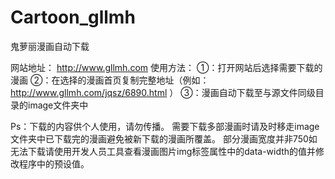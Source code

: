# Cartoon_gllmh
鬼萝丽漫画自动下载

网站地址：
http://www.gllmh.com
使用方法：
①：打开网站后选择需要下载的漫画
②：在选择的漫画首页复制完整地址（例如：http://www.gllmh.com/jqsz/6890.html ）
③：漫画自动下载至与源文件同级目录的image文件夹中

Ps：下载的内容供个人使用，请勿传播。
    需要下载多部漫画时请及时移走image文件夹中已下载完的漫画避免被新下载的漫画所覆盖。
    部分漫画宽度并非750如无法下载请使用开发人员工具查看漫画图片img标签属性中的data-width的值并修改程序中的预设值。
